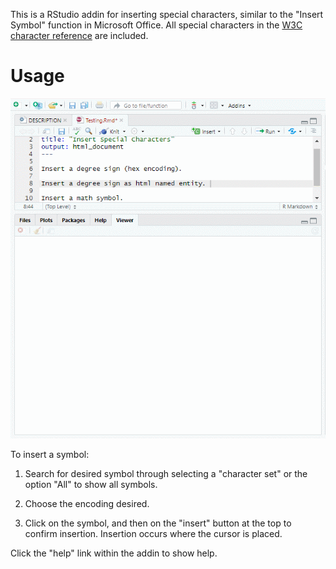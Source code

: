 This is a RStudio addin for inserting special characters, similar to the "Insert Symbol" function in Microsoft Office. All special characters in the [W3C character reference](https://dev.w3.org/html5/html-author/charref) are included. 

# Usage

![Gif of how to use addin](vignettes/preview.gif)

To insert a symbol:

1. Search for desired symbol through selecting a "character set" or the option "All" to show all symbols.

2. Choose the encoding desired.

3. Click on the symbol, and then on the "insert" button at the top to confirm insertion. Insertion occurs where the cursor is placed.

Click the "help" link within the addin to show help. 

